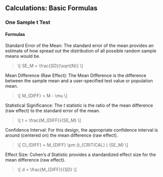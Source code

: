 ## Calculations: Basic Formulas

### One Sample t Test

#### Formulas

Standard Error of the Mean: The standard error of the mean provides an estimate of how spread out the distribution of all possible random sample means would be.

> \\[ SE_M = \frac{SD}{\sqrt{N}} \\]

Mean Difference (Raw Effect): The Mean Difference is the difference between the sample mean and a user-specified test value or population mean.

> \\[ M_{DIFF} = M - \mu \\]

Statistical Significance: The *t* statistic is the ratio of the mean difference (raw effect) to the standard error of the mean.

> \\[ t = \frac{M_{DIFF}}{SE_M} \\]

Confidence Interval: For this design, the appropriate confidence interval is around (centered on) the mean difference (raw effect).

> \\[ CI_{DIFF} = M_{DIFF} \pm (t_{CRITICAL} ) (SE_M) \\]

Effect Size: Cohen’s *d* Statistic provides a standardized effect size for the mean difference (raw effect).

> \\[ d = \frac{M_{DIFF}}{SD} \\]
